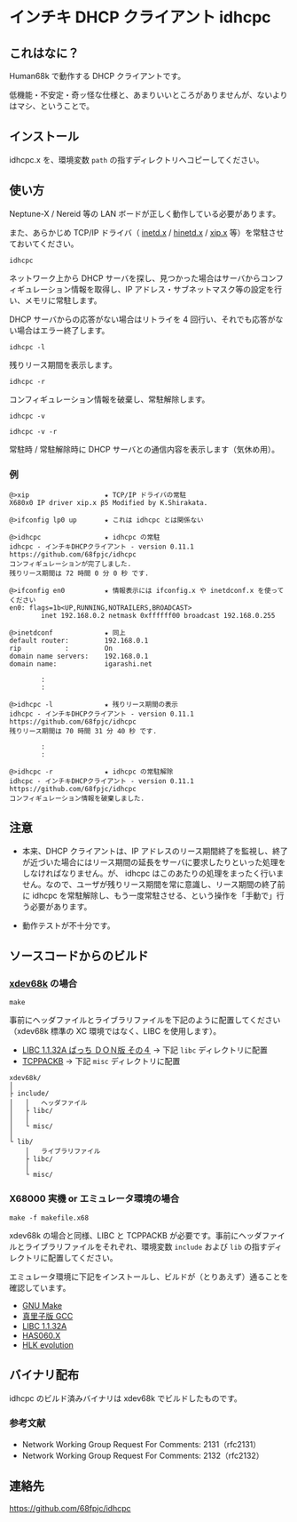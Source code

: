 # インチキ DHCP クライアント idhcpc

## これはなに？

Human68k で動作する DHCP クライアントです。

低機能・不安定・奇ッ怪な仕様と、あまりいいところがありませんが、ないよりはマシ、ということで。

## インストール

idhcpc.x を、環境変数 `path` の指すディレクトリへコピーしてください。

## 使い方

Neptune-X / Nereid 等の LAN ボードが正しく動作している必要があります。

また、あらかじめ TCP/IP ドライバ（ [inetd.x](http://retropc.net/x68000/software/internet/kg/tcppacka/) / [hinetd.x](http://retropc.net/x68000/software/internet/tcpip/hinetd/) / [xip.x](http://retropc.net/x68000/software/internet/tcpip/xip/) 等）を常駐させておいてください。

```
idhcpc
```

ネットワーク上から DHCP サーバを探し、見つかった場合はサーバからコンフィギュレーション情報を取得し、IP アドレス・サブネットマスク等の設定を行い、メモリに常駐します。

DHCP サーバからの応答がない場合はリトライを 4 回行い、それでも応答がない場合はエラー終了します。

```
idhcpc -l
```

残りリース期間を表示します。

```
idhcpc -r
```

コンフィギュレーション情報を破棄し、常駐解除します。

```
idhcpc -v
```

```
idhcpc -v -r
```

常駐時 / 常駐解除時に DHCP サーバとの通信内容を表示します（気休め用）。

### 例

```
@>xip                   ★ TCP/IP ドライバの常駐
X680x0 IP driver xip.x β5 Modified by K.Shirakata.

@>ifconfig lp0 up       ★ これは idhcpc とは関係ない

@>idhcpc                ★ idhcpc の常駐
idhcpc - インチキDHCPクライアント - version 0.11.1  https://github.com/68fpjc/idhcpc
コンフィギュレーションが完了しました.
残りリース期間は 72 時間 0 分 0 秒 です.

@>ifconfig en0          ★ 情報表示には ifconfig.x や inetdconf.x を使ってください
en0: flags=1b<UP,RUNNING,NOTRAILERS,BROADCAST>
        inet 192.168.0.2 netmask 0xffffff00 broadcast 192.168.0.255

@>inetdconf             ★ 同上
default router:         192.168.0.1
rip           :         On
domain name servers:    192.168.0.1
domain name:            igarashi.net

        :
        :

@>idhcpc -l             ★ 残りリース期間の表示
idhcpc - インチキDHCPクライアント - version 0.11.1  https://github.com/68fpjc/idhcpc
残りリース期間は 70 時間 31 分 40 秒 です.

        :
        :

@>idhcpc -r             ★ idhcpc の常駐解除
idhcpc - インチキDHCPクライアント - version 0.11.1  https://github.com/68fpjc/idhcpc
コンフィギュレーション情報を破棄しました.
```

## 注意

-   本来、DHCP クライアントは、IP アドレスのリース期間終了を監視し、終了が近づいた場合にはリース期間の延長をサーバに要求したりといった処理をしなければなりません。が、 idhcpc はこのあたりの処理をまったく行いません。なので、ユーザが残りリース期間を常に意識し、リース期間の終了前に idhcpc を常駐解除し、もう一度常駐させる、という操作を「手動で」行う必要があります。

-   動作テストが不十分です。

## ソースコードからのビルド

### [xdev68k](https://github.com/yosshin4004/xdev68k) の場合

```
make
```

事前にヘッダファイルとライブラリファイルを下記のように配置してください（xdev68k 標準の XC 環境ではなく、LIBC を使用します）。

-   [LIBC 1.1.32A ぱっち ＤＯＮ版 その４](http://retropc.net/x68000/software/develop/lib/libcdon/) → 下記 `libc` ディレクトリに配置
-   [TCPPACKB](http://retropc.net/x68000/software/internet/kg/tcppackb/) → 下記 `misc` ディレクトリに配置

```
xdev68k/
│
├ include/
│	│	ヘッダファイル
│	├ libc/
│	│
│	└ misc/
│
└ lib/
	│	ライブラリファイル
	├ libc/
	│
	└ misc/
```

### X68000 実機 or エミュレータ環境の場合

```
make -f makefile.x68
```

xdev68k の場合と同様、LIBC と TCPPACKB が必要です。事前にヘッダファイルとライブラリファイルをそれぞれ、環境変数 `include` および `lib` の指すディレクトリに配置してください。

エミュレータ環境に下記をインストールし、ビルドが（とりあえず）通ることを確認しています。

-   [GNU Make](https://github.com/kg68k/gnu-make-human68k)
-   [真里子版 GCC](http://retropc.net/x68000/software/develop/c/gcc_mariko/)
-   [LIBC 1.1.32A](http://retropc.net/x68000/software/develop/lib/libc1132a/)
-   [HAS060.X](http://retropc.net/x68000/software/develop/as/has060/)
-   [HLK evolution](https://github.com/kg68k/hlk-ev)

## バイナリ配布

idhcpc のビルド済みバイナリは xdev68k でビルドしたものです。

### 参考文献

-   Network Working Group Request For Comments: 2131（rfc2131）
-   Network Working Group Request For Comments: 2132（rfc2132）

## 連絡先

https://github.com/68fpjc/idhcpc
